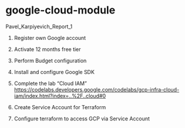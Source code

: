 # google-cloud-module
Pavel_Karpiyevich_Report_1

1. Register own Google account 

2. Activate 12 months free tier

3. Perform Budget configuration

4. Install and configure Google SDK

5. Complete the lab “Cloud IAM”  https://codelabs.developers.google.com/codelabs/gcp-infra-cloud-iam/index.html?index=..%2F..cloud#0

6. Create Service Account for Terraform

7. Configure terraform to access GCP via Service Account

